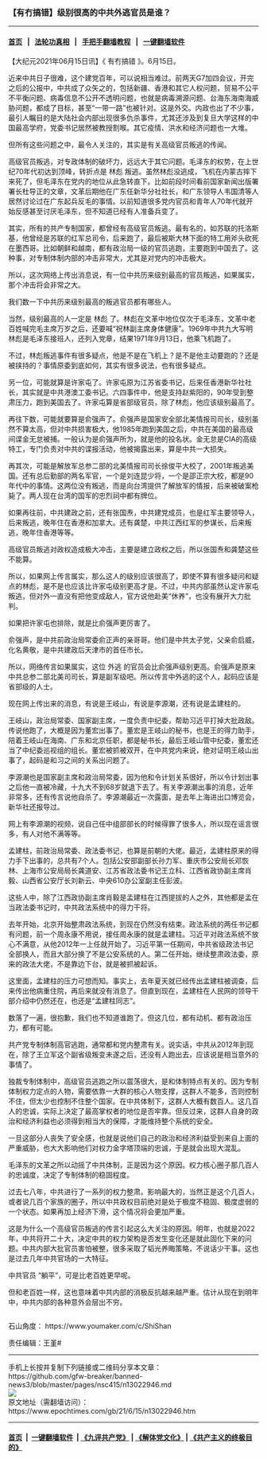 ### 【有冇搞错】级别很高的中共外逃官员是谁？
------------------------

#### [首页](https://github.com/gfw-breaker/banned-news3/blob/master/README.md) &nbsp;&nbsp;|&nbsp;&nbsp; [法轮功真相](https://github.com/begood0513/basic/blob/master/README.md)  &nbsp;&nbsp;|&nbsp;&nbsp; [手把手翻墙教程](https://github.com/gfw-breaker/guides/wiki)  &nbsp;&nbsp;|&nbsp;&nbsp; [一键翻墙软件](https://github.com/gfw-breaker/nogfw/blob/master/README.md)  



<div><p>
 【大纪元2021年06月15日讯】《
 <ok href="https://www.epochtimes.com/gb/tag/%E6%9C%89%E5%86%87%E6%90%9E%E9%94%99.html">
  有冇搞错
 </ok>
 》。6月15日。
</p>
<p>
 近来中共日子很难，这个建党百年，可以说相当难过。前两天G7加四会议，开完之后的公报中，中共成了众矢之的，包括新疆、香港和其它人权问题，贸易不公平不平衡问题、病毒信息不公开不透明问题，也就是病毒溯源问题、台海东海南海威胁问题，都成了目标，甚至“一带一路”也被针对。这是外交。内政也出了不少事，最引人瞩目的是大陆社会内部出现很多仇杀事件，尤其还涉及到复旦大学这样的中国最高学府，党委书记居然被教授割喉。其它疫情、洪水和经济问题也一大堆。
</p>
<p>
 但所有这些问题之中，最令人关注的，其实是有关高级官员叛逃的传闻。
</p>
<p>
 高级官员叛逃，对专政体制的破坏力，远远大于其它问题。毛泽东的权势，在上世纪70年代初达到顶峰，转折点是
 <ok href="https://www.epochtimes.com/gb/tag/%E6%9E%97%E5%BD%AA.html">
  林彪
 </ok>
 叛逃。虽然林彪没逃成，飞机在内蒙古摔下来死了，但毛泽东在党内的地位从此急转直下。比如前段时间看前国家新闻出版署署长杜导正的文章，文革后期他在广东任新华分社社长，和广东领导人韦国清等人居然讨论过在广东起兵反毛的事情。以前知道很多党内官员和青年人70年代就开始反感甚至讨厌毛泽东，但不知道已经有人准备兵变了。
</p>
<p>
 其实，所有的共产专制国家，都曾经有高级官员叛逃。最有名的，如苏联的托洛斯基，他曾经是苏联的红军总司令，后来跑了，最后被斯大林下面的特工用斧头砍死在墨西哥。比如朝鲜和越南，都有政治局一级的官员逃跑，主要跑到中国去了。这种事，对专制体制内部的冲击非常大，尤其是对党内的冲击极大。
</p>
<p>
 所以，这次网络上传出消息说，有一位中共历来级别最高的官员叛逃，如果属实，那个冲击将会非常之大。
</p>
<p>
</p>
<p>
 我们数一下中共历来级别最高的叛逃官员都有哪些人。
</p>
<p>
 当然，级别最高的人一定是
 <ok href="https://www.epochtimes.com/gb/tag/%E6%9E%97%E5%BD%AA.html">
  林彪
 </ok>
 了。林彪在文革中地位仅次于毛泽东，文革中老百姓喊完毛主席万岁之后，还要喊“祝林副主席身体健康”。1969年中共九大写明林彪是毛泽东接班人，还列入党章，结果1971年9月13日，他乘飞机跑了。
</p>
<p>
 不过，林彪叛逃事件有很多疑点，他是不是在飞机上？是不是他主动要跑的？还是被挟持的？事情原委到底如何，其实有很多说法，也有很多疑点。
</p>
<p>
 另一位，可能就算是许家屯了。许家屯原为江苏省委书记，后来任香港新华社社长，其实就是中共港澳工委书记。六四事件中，他是支持赵紫阳的，90年受到整肃压力，跑到美国去了。许家屯算是省部级官员，除了林彪，他应该级别最高了。
</p>
<p>
 再往下数，可能就要算是俞强声了。俞强声是国家安全部北美情报司司长，级别虽然不算太高，但对中共损害极大，他1985年跑到美国之后，中共在美国的最高级间谍金无怠被捕。一般认为是俞强声所为，就是他的投名状。金无怠是CIA的高级特工，专门负责对中共的谍报活动，他被揭露出来，算是中共一大损失。
</p>
<p>
 再其次，可能是解放军总参二部的北美情报司司长徐俊平大校了，2001年叛逃美国。还有总后勤部的两名军官，一个是刘连昆少将，一个是邵正宗大校，都是90年代中的事情。这两位没有叛逃，而是向台湾提供了解放军的情报，后来被破案枪毙了。两人现在台湾的国军的忠烈祠中都有牌位。
</p>
<p>
 如果再往前，中共建政之前，还有张国焘，中共建党成员，也是红军主要领导人，后来叛逃，晚年住在香港和加拿大。还有龚楚，中共江西红军的参谋长，后来叛逃，晚年住香港等等。
</p>
<p>
 高级官员叛逃对政权造成极大冲击，主要是建立政权之后，所以张国焘和龚楚这些不能算。
</p>
<p>
 所以，如果网上传言属实，那么这人的级别应该很高了，即使不算有很多疑问和疑点的林彪，是不是也应该比许家屯级别更高才是。不过，中共内部虽然认定许家屯叛逃，但对外一直没有把他变成敌人，官方说他赴美“休养”，也没有展开大力批判。
</p>
<p>
 如果把许家屯也排除，就是比俞强声更厉害了。
</p>
<p>
 俞强声，是中共前政治局常委俞正声的亲哥哥。他们是中共太子党，父亲俞启威，化名黄敬，是中共建政后天津市的首任市长。
</p>
<p>
 所以，网络传言如果属实，这位
 <ok href="https://www.epochtimes.com/gb/tag/%E5%A4%96%E9%80%83.html">
  外逃
 </ok>
 的官员会比俞强声级别更高。俞强声是原来中共总参二部北美司司长，算是副军级吧。所以传言中外逃的这个人，起码应该是省部级的人士。
</p>
<p>
 现在网上传出来的消息，有说是王岐山，有说是李源潮，还有说是孟建柱的。
</p>
<p>
 王岐山，政治局常委、国家副主席，一度负责中纪委，帮助习近平打掉大批政敌。传说他跑了，大概是因为董宏出事了。董宏是王岐山的秘书，也是王的得力助手，陪着王岐山在海南、广东和北京任职，都是秘书长，最后王岐山管中纪委，董宏还当了中纪委巡视组的组长。董宏被抓被双开，在中共党内来说，绝对证明王岐山出事了，起码是和习之间的关系出问题了。
</p>
<p>
 李源潮也是国家副主席和政治局常委，因为他和令计划关系很好，所以令计划出事之后他一直被冷藏，十九大不到68岁就退下去了。有关李源潮出事的消息，近年非常多，还有传言说他自杀了。李源潮最近一次露面，是去年上海进出口博览会，新华社还报导过。
</p>
<p>
 网上有李源潮的视频，说自己任中组部部长的时候得罪了很多人，所以现在谣言很多，有人对他不满等等。
</p>
<p>
 孟建柱，前政治局常委、政法委书记，也算是前朝的大佬。最近，孟建柱原来的得力手下出事的，总共有7个人。包括公安部副部长孙力军、重庆市公安局长邓恢林、上海市公安局局长龚道安、江苏省政法委书记王立科、江西省政协副主席肖毅、山西省公安厅长刘新云、中央610办公室副主任彭波。
</p>
<p>
 这些人中，除了江西政协副主席肖毅是孟建柱在江西提拔的人之外，其他都是孟在当政法委书记时，中共政法系统中的得力干将。
</p>
<p>
 去年开始，北京开始整肃政法系统，到现在仍然没有结束。政法系统的两任书记都有问题，前一个周永康不用说，接任周永康的就是孟建柱。习近平对政法系统不放心不满意，从他2012年一上任就开始了。习近平第一任期间，中共省级政法书记全部换人，而且大部分换了不是公安系统的人。第二任开始，继续整肃政法委，原来的政法大佬，不是靠边下台，就是被抓被起诉。
</p>
<p>
 这里面，孟建柱的压力可想而知。事实上，去年夏天就已经传出孟建柱被调查，后来传出他病重住院，再后来就没有消息了。但直到现在，孟建柱在人民网的领导干部介绍中仍然还在，也还是“孟建柱同志”。
</p>
<p>
 数落了一遍，很抱歉，我们也不知道谁跑了。但这几位，都有动机、都有政治压力，都有可能。
</p>
<p>
 共产党专制体制高官逃跑，通常都和党内整肃有关。说实话，中共从2012年到现在，除了王立军这个副省级叛变未遂之后，还没有人跑出去，应该说是相当意外的事情了。
</p>
<p>
 独裁专制体制中，高级官员逃跑之所以震荡很大，是和体制特点有关的。因为专制体制权力定点的人物，需要依靠一大群的核心人物支撑，这群人不能多，否则控制不住，但太少也控制不住整个国家。在中共体制下，这群人大概有数百人。这几百人的忠诚，实际上决定了最高掌权者的地位是否牢靠。但反过来，这群人自身的政治和经济利益也必须得到相当大的保障，才能维持整个系统的安全。
</p>
<p>
 一旦这部分人丧失了安全感，也就是说他们自己的政治和经济利益受到来自上面的严重威胁，也大大影响他们对权力金字塔顶端的忠诚，于是就会出现大混乱。
</p>
<p>
 毛泽东的文革之所以动摇了中共体制，正是因为这个原因。权力核心圈子那几百人的忠诚度，决定了专制体制的稳固程度。
</p>
<p>
 过去七八年，中共进行了一系列的权力整肃。影响最大的，当然正是这个几百人，或者说几百个家族的圈子，所以中共政权目前绝对是处于极度不稳固、极度虚弱的一个状态。如果再加上经济下滑，这个情况将会更加严重。
</p>
<p>
 这是为什么一个高级官员叛逃的传言引起这么大关注的原因。明年，也就是2022年，中共将开二十大，决定中共的权力架构是否发生变化还是就此固化下来的问题。中共内部大批官员害怕被整，很多采取了韬光养晦策略，不说话少干事。这也是过去几年中共官场的一大特征。
</p>
<p>
 <ok href="https://www.epochtimes.com/gb/tag/%E4%B8%AD%E5%85%B1%E5%AE%98%E5%91%98.html">
  中共官员
 </ok>
 “躺平”，可是比老百姓更早呢。
</p>
<p>
 但和老百姓一样，这也意味着中共内部的消极反抗越来越严重。估计从现在到明年中，中共内部的各种意外会层出不穷。
</p>
<p>
 <ok href="https://i.epochtimes.com/assets/uploads/2020/06/WhatsApp-Image-2020-02-25-at-7.05.58-AM-5-e1591716028541.jpeg">
  <img alt="" class="aligncenter size-large wp-image-12173417" src="https://i.epochtimes.com/assets/uploads/2020/06/WhatsApp-Image-2020-02-25-at-7.05.58-AM-5-600x337.jpeg"/>
 </ok>
</p>
<p>
 石山角度：
 <ok href="https://www.youmaker.com/c/ShiShan">
  https://www.youmaker.com/c/ShiShan
 </ok>
</p>
<p>
 责任编辑：王堇#
</p>
</div>
<hr/>
手机上长按并复制下列链接或二维码分享本文章：<br/>
https://github.com/gfw-breaker/banned-news3/blob/master/pages/nsc415/n13022946.md <br/>
<a href='https://github.com/gfw-breaker/banned-news3/blob/master/pages/nsc415/n13022946.md'><img src='https://github.com/gfw-breaker/banned-news3/blob/master/pages/nsc415/n13022946.md.png'/></a> <br/>
原文地址（需翻墙访问）：https://www.epochtimes.com/gb/21/6/15/n13022946.htm


------------------------
#### [首页](https://github.com/gfw-breaker/banned-news3/blob/master/README.md) &nbsp;|&nbsp; [一键翻墙软件](https://github.com/gfw-breaker/nogfw/blob/master/README.md) &nbsp;| [《九评共产党》](https://github.com/gfw-breaker/9ping.md/blob/master/README.md#九评之一评共产党是什么) | [《解体党文化》](https://github.com/gfw-breaker/jtdwh.md/blob/master/README.md) | [《共产主义的终极目的》](https://github.com/gfw-breaker/gczydzjmd.md/blob/master/README.md)


<img src='http://gfw-breaker.win/banned-news3/pages/nsc415/n13022946.md' width='0px' height='0px'/>